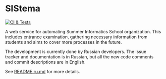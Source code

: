 # SIStema

[![CI & Tests](https://github.com/andgein/SIStema/actions/workflows/ci.yaml/badge.svg)](https://github.com/andgein/SIStema/actions/workflows/ci.yaml)

A web service for automating Summer Informatics School organization. This
includes entrance examination, gathering necessary information from students and
aims to cover more processes in the future.

The development is currently done by Russian developers. The issue tracker and
documentation is in Russian, but all the new code comments and commit
descriptions are in English.

See [README.ru.md](README.ru.md) for more details.
